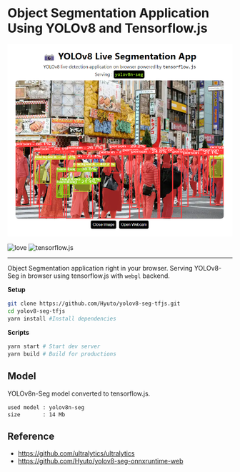 # Object Segmentation Application Using YOLOv8 and Tensorflow.js

<p align="center">
  <img src="./sample.png" />
</p>

![love](https://img.shields.io/badge/Made%20with-🖤-white)
![tensorflow.js](https://img.shields.io/badge/tensorflow.js-white?logo=tensorflow)

---

Object Segmentation application right in your browser. Serving YOLOv8-Seg in browser using
tensorflow.js with `webgl` backend.

**Setup**

```bash
git clone https://github.com/Hyuto/yolov8-seg-tfjs.git
cd yolov8-seg-tfjs
yarn install #Install dependencies
```

**Scripts**

```bash
yarn start # Start dev server
yarn build # Build for productions
```

## Model

YOLOv8n-Seg model converted to tensorflow.js.

```
used model : yolov8n-seg
size       : 14 Mb
```

## Reference

- https://github.com/ultralytics/ultralytics
- https://github.com/Hyuto/yolov8-seg-onnxruntime-web
